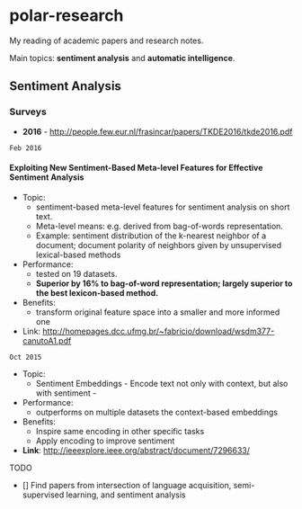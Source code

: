 # polar-research

My reading of academic papers and research notes.

Main topics: **sentiment analysis** and **automatic intelligence**.

## Sentiment Analysis

### Surveys
- **2016** - http://people.few.eur.nl/frasincar/papers/TKDE2016/tkde2016.pdf

`Feb 2016`

#### Exploiting New Sentiment-Based Meta-level Features for Effective Sentiment Analysis

- Topic: 
  - sentiment-based meta-level features for sentiment analysis on short text. 
  - Meta-level means: e.g. derived from bag-of-words representation. 
  - Example: sentiment distribution of the k-nearest neighbor of a document; document polarity of neighbors given by unsupervised lexical-based methods
- Performance: 
  - tested on 19 datasets. 
  - **Superior by 16% to bag-of-word representation; largely superior to the best lexicon-based method.**
- Benefits: 
  - transform original feature space into a smaller and more informed one 
- Link: http://homepages.dcc.ufmg.br/~fabricio/download/wsdm377-canutoA1.pdf

`Oct 2015`

- Topic: 
  - Sentiment Embeddings - Encode text not only with context, but also with sentiment - 
- Performance: 
  - outperforms on multiple datasets the context-based embeddings
- Benefits:
  - Inspire same encoding in other specific tasks
  - Apply encoding to improve sentiment
- **Link**: http://ieeexplore.ieee.org/abstract/document/7296633/



TODO
- [] Find papers from intersection of language acquisition, semi-supervised learning, and sentiment analysis
